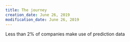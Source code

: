 ```yaml
---
title: The journey
creation_date: June 26, 2019
modification_date: June 26, 2019
---
```





Less than 2% of companies make use of prediction data

